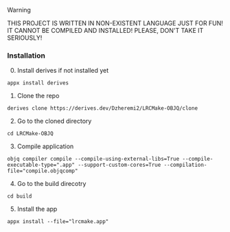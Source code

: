 >[!WARNING]
>THIS PROJECT IS WRITTEN IN NON-EXISTENT LANGUAGE JUST FOR FUN! IT CANNOT BE COMPILED AND INSTALLED! PLEASE, DON'T TAKE IT SERIOUSLY!

### Installation
0. Install derives if not installed yet
```shell
appx install derives
```

1. Clone the repo
```shell
derives clone https://derives.dev/Dzheremi2/LRCMake-OBJQ/clone
```

2. Go to the cloned directory
```shell
cd LRCMake-OBJQ
```

3. Compile application
```shell
objq compiler compile --compile-using-external-libs=True --compile-executable-type=".app" --support-custom-cores=True --compilation-file="compile.objqcomp"
```

4. Go to the build direcotry
```shell
cd build
```

5. Install the app
```shell
appx install --file="lrcmake.app"
```